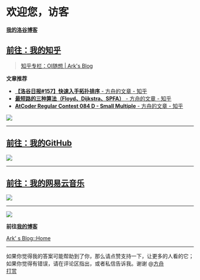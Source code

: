 # 欢迎您，访客
[**我的洛谷博客**](https://ark.blog.luogu.org/)
## [前往：我的知乎](https://www.zhihu.com/people/minecraftfuns/)
> [知乎专栏：OI随想 | Ark's Blog](https://zhuanlan.zhihu.com/minecraftfuns)

**文章推荐**
* [**【洛谷日报#157】快速入手拓扑排序** - 方舟的文章 - 知乎](
https://zhuanlan.zhihu.com/p/64371720)
* [**最短路的三种算法（Floyd、Dijkstra、SPFA）** - 方舟的文章 - 知乎](
https://zhuanlan.zhihu.com/p/63915218)
* [**AtCoder Regular Contest 084 D - Small Multiple** - 方舟的文章 - 知乎](
https://zhuanlan.zhihu.com/p/63914349)

[![](https://cdn.jsdelivr.net/gh/lkpo0v/5n@master/zhihu-minecraftfuns-800x600.png)](https://www.zhihu.com/people/minecraftfuns/)

------------------

## [前往：我的GitHub](https://github.com/MinecraftFuns)

[![](
https://cdn.jsdelivr.net/gh/lkpo0v/5n@master/github-minecraftfuns.jpg)](https://github.com/MinecraftFuns)

------------------

## [前往：我的网易云音乐](https://music.163.com/#/user/home?id=61964347)

[![](
https://cdn.jsdelivr.net/gh/lkpo0v/5n@master/netease-minecraftfuns.jpg)](https://music.163.com/#/user/home?id=61964347)

------------------

![](https://cdn.jsdelivr.net/gh/lkpo0v/d1n3/ww2.sinaimg.cn/large/005BYqpgly1g01dwo3j72j308c01o080.jpg)

**前往[我的博客](https://vmlankub.github.io/www.arkf.xyz/blog/?src=luogu.org-41939)**

[Ark' s Blog::Home](https://vmlankub.github.io/www.arkf.xyz/?src=luogu.org-41939)

-----------

如果你觉得我的答案可能帮助到了你，那么请点赞支持一下，让更多的人看的它；如果你觉得有错误，请在评论区指出，或者私信告诉我。谢谢 @[方舟](https://www.zhihu.com/people/minecraftfuns)  
[打赏](https://cdn.jsdelivr.net/gh/lkpo0v/5n@master/985CA94E6A789C6BCB1086C5A78E9E5D.jpg)
